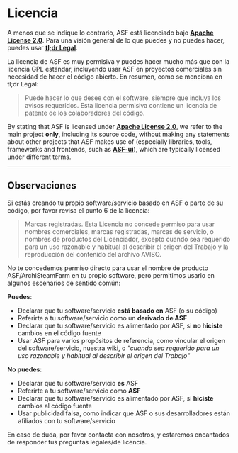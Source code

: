 # Licencia

A menos que se indique lo contrario, ASF está licenciado bajo **[Apache License 2.0](https://raw.githubusercontent.com/JustArchiNET/ArchiSteamFarm/main/LICENSE-2.0.txt)**. Para una visión general de lo que puedes y no puedes hacer, puedes usar **[tl;dr Legal](https://tldrlegal.com/license/apache-license-2.0-(apache-2.0))**.

La licencia de ASF es muy permisiva y puedes hacer mucho más que con la licencia GPL estándar, incluyendo usar ASF en proyectos comerciales sin necesidad de hacer el código abierto. En resumen, como se menciona en tl;dr Legal:

> Puede hacer lo que desee con el software, siempre que incluya los avisos requeridos. Esta licencia permisiva contiene un licencia de patente de los colaboradores del código.

By stating that ASF is licensed under **[Apache License 2.0](https://raw.githubusercontent.com/JustArchiNET/ArchiSteamFarm/main/LICENSE-2.0.txt)**, we refer to the main project **only**, including its source code, without making any statements about other projects that ASF makes use of (especially libraries, tools, frameworks and frontends, such as **[ASF-ui](https://github.com/JustArchiNET/ASF-ui)**), which are typically licensed under different terms.

-----

## Observaciones

Si estás creando tu propio software/servicio basado en ASF o parte de su código, por favor revisa el punto 6 de la licencia:

> Marcas registradas. Esta Licencia no concede permiso para usar nombres comerciales, marcas registradas, marcas de servicio, o nombres de productos del Licenciador, excepto cuando sea requerido para un uso razonable y habitual al describir el origen del Trabajo y la reproducción del contenido del archivo AVISO.

No te concedemos permiso directo para usar el nombre de producto ASF/ArchiSteamFarm en tu propio software, pero permitimos usarlo en algunos escenarios de sentido común:

**Puedes**:
- Declarar que tu software/servicio **está basado en** ASF (o su código)
- Referirte a tu software/servicio como un **derivado de ASF**
- Declarar que tu software/servicio es alimentado por ASF, si **no hiciste** cambios en el código fuente
- Usar ASF para varios propósitos de referencia, como vincular el origen del software/servicio, nuestra wiki, o *"cuando sea requerido para un uso razonable y habitual al describir el origen del Trabajo"*

**No puedes**:
- Declarar que tu software/servicio **es** ASF
- Referirte a tu software/servicio como **ASF**
- Declarar que tu software/servicio es alimentado por ASF, si **hiciste** cambios al código fuente
- Usar publicidad falsa, como indicar que ASF o sus desarrolladores están afiliados con tu software/servicio

En caso de duda, por favor contacta con nosotros, y estaremos encantados de responder tus preguntas legales/de licencia.